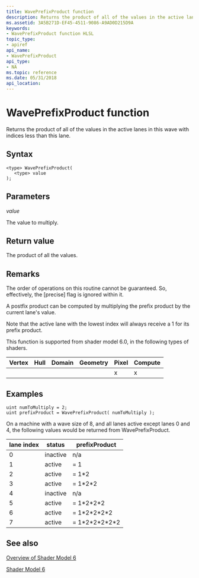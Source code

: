 ```yaml
---
title: WavePrefixProduct function
description: Returns the product of all of the values in the active lanes in this wave with indices less than this lane.
ms.assetid: 3A5B271D-EF45-4511-9086-A9AD0D215D9A
keywords:
- WavePrefixProduct function HLSL
topic_type:
- apiref
api_name:
- WavePrefixProduct
api_type:
- NA
ms.topic: reference
ms.date: 05/31/2018
api_location: 
---
```


# WavePrefixProduct function

Returns the product of all of the values in the active lanes in this wave with indices less than this lane.

## Syntax

``` syntax
<type> WavePrefixProduct(
   <type> value
);
```

## Parameters

*value* 

The value to multiply.

## Return value

The product of all the values.

## Remarks

The order of operations on this routine cannot be guaranteed. So, effectively, the \[precise\] flag is ignored within it.

A postfix product can be computed by multiplying the prefix product by the current lane's value.

Note that the active lane with the lowest index will always receive a 1 for its prefix product.

This function is supported from shader model 6.0, in the following types of shaders.

| Vertex | Hull | Domain | Geometry | Pixel | Compute |
|--------|------|--------|----------|-------|---------|
|        |      |        |          | x     | x       |

## Examples

```hlsl
uint numToMultiply = 2;
uint prefixProduct = WavePrefixProduct( numToMultiply );
```

On a machine with a wave size of 8, and all lanes active except lanes 0 and 4, the following values would be returned from WavePrefixProduct.

| lane index | status   | prefixProduct | 
|------------|----------|---------------|
| 0          | inactive | n/a           |
| 1          | active   | = 1           |
| 2          | active   | = 1\*2        |
| 3          | active   | = 1\*2\*2     |
| 4          | inactive | n/a           |
| 5          | active   | = 1\*2\*2\*2       |
| 6          | active   | = 1\*2\*2\*2\*2    |
| 7          | active   | = 1\*2\*2\*2\*2\*2 |

## See also

[Overview of Shader Model 6](hlsl-shader-model-6-0-features-for-direct3d-12.md)

[Shader Model 6](shader-model-6-0.md)
